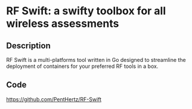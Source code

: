 # RF Swift: a swifty toolbox for all wireless assessments

## Description
RF Swift is a multi-platforms tool written in Go designed to streamline the deployment of containers for your preferred RF tools in a box.

## Code
https://github.com/PentHertz/RF-Swift
